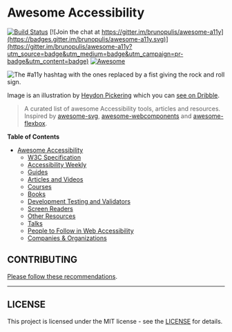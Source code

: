 # Awesome Accessibility

[![Build Status](https://api.travis-ci.org/brunopulis/awesome-a11y.svg?branch=master)](https://travis-ci.org/brunopulis/awesome-a11y)
[![Join the chat at https://gitter.im/brunopulis/awesome-a11y](https://badges.gitter.im/brunopulis/awesome-a11y.svg)](https://gitter.im/brunopulis/awesome-a11y?utm_source=badge&utm_medium=badge&utm_campaign=pr-badge&utm_content=badge)
[![Awesome](https://cdn.rawgit.com/sindresorhus/awesome/d7305f38d29fed78fa85652e3a63e154dd8e8829/media/badge.svg)](https://github.com/sindresorhus/awesome)

![The #a11y hashtag with the ones replaced by a fist giving the rock and roll sign.](https://user-images.githubusercontent.com/1204692/30697506-9fd3020c-9eb5-11e7-95ca-a6c56785dd66.png)

Image is an illustration by [Heydon Pickering](http://www.heydonworks.com/) which you can [see on Dribble](https://dribbble.com/shots/2121794-rock-n-roll-a11y).

> A curated list of awesome Accessibility tools, articles and resources.
> Inspired by [awesome-svg](https://github.com/willianjusten/awesome-svg), [awesome-webcomponents](https://github.com/obetomuniz/awesome-webcomponents) and [awesome-flexbox](https://github.com/afonsopacifer/awesome-flexbox).

**Table of Contents**

- [Awesome Accessibility](##awesome-accessibility)
  - [W3C Specification](topics/specification.md)
  - [Accessibility Weekly](topics/newsletter.md)
  - [Guides](topics/guides.md)
  - [Articles and Videos](topics/articles.md)
  - [Courses](topics/courses.md)
  - [Books](topics/books.md)
  - [Development Testing and Validators](topics/validators.md)
  - [Screen Readers](topics/assistive-technology.md)
  - [Other Resources](topics/other-resources.md)
  - [Talks](topics/talks.md)
  - [People to Follow in Web Accessibility](topics/people.md)
  - [Companies & Organizations](topics/companies.md)

## CONTRIBUTING

[Please follow these recommendations](CONTRIBUTING.md).

----

## LICENSE

This project is licensed under the MIT license - see the [LICENSE](LICENSE.md) for details.

